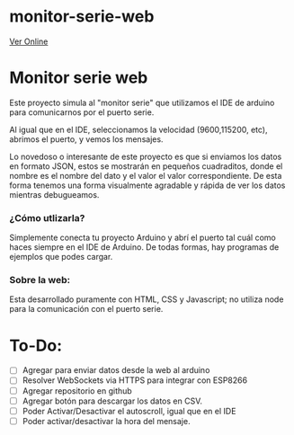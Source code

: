 # monitor-serie-web

<a href="https://playful-paletas-599515.netlify.app/" target="_blank">Ver Online</a>

# Monitor serie web

Este proyecto simula al "monitor serie" que utilizamos el IDE de arduino para comunicarnos por el puerto serie.

Al igual que en el IDE, seleccionamos la velocidad (9600,115200, etc), abrimos el puerto, y vemos los mensajes.

Lo novedoso o interesante de este proyecto es que si enviamos los datos en formato JSON, estos se mostrarán en pequeños cuadraditos, donde el nombre es el nombre del dato y el valor el valor correspondiente.
De esta forma tenemos una forma visualmente agradable y rápida de ver los datos mientras debugueamos.

### ¿Cómo utlizarla?
Simplemente conecta tu proyecto Arduino y abrí el puerto tal cuál como haces siempre en el IDE de Arduino.
De todas formas, hay programas de ejemplos que podes cargar.


### Sobre la web:
Esta desarrollado puramente con HTML, CSS y Javascript; no utiliza node para la comunicación con el puerto serie.


# To-Do:
- [ ] Agregar para enviar datos desde la web al arduino
- [ ] Resolver WebSockets via HTTPS para integrar con ESP8266
- [ ] Agregar repositorio en github
- [ ] Agregar botón para descargar los datos en CSV.
- [ ] Poder Activar/Desactivar el autoscroll, igual que en el IDE
- [ ] Poder activar/desactivar la hora del mensaje.